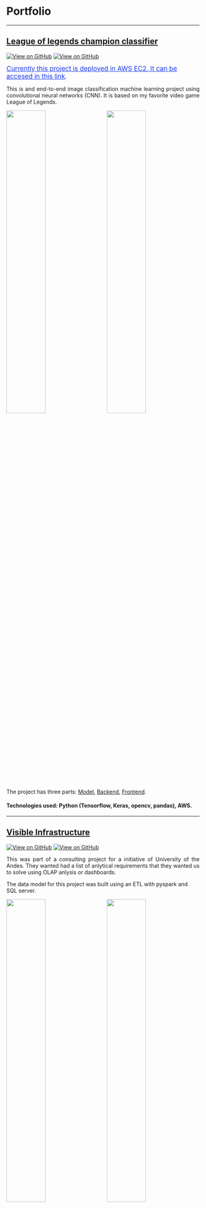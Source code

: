 # Portfolio
---

## [League of legends champion classifier](https://jglobaton10.github.io/LeagueOfLegendsChampionClassifier/)
[![View on GitHub](https://img.shields.io/badge/AWS-View_Web_App-orange?logo=Amazon)](http://ec2-18-191-142-227.us-east-2.compute.amazonaws.com/)
[![View on GitHub](https://img.shields.io/badge/GitHub-View_on_GitHub-blue?logo=GitHub)](https://github.com/jglobaton10/LeagueOfLegendsChampionClassifier)

<a href="http://ec2-18-191-142-227.us-east-2.compute.amazonaws.com/" style="color:#1B39ED; font-size:17px;" align="center"> Currently this project is deployed in AWS EC2. It can be accesed in this  link</a>.

<p align="justify">
This is and end-to-end image classification machine learning project using convolutional neural networks (CNN). It is based on my favorite video game <bold>League of Legends</bold>.
</p>
<p>
<img src="images/lol_gif_part_1_Trim-_2_.gif" width="45%"/>
&nbsp; &nbsp;  &nbsp;  &nbsp;
<img src="images/lol_gif_part_1_Trim.gif" width="45%"/>
</p>

The project has three parts: [Model](https://github.com/jglobaton10/LeagueOfLegendsChampionClassifier/blob/main/model/model.ipynb), [Backend](https://github.com/jglobaton10/LeagueOfLegendsChampionClassifier/blob/main/Flaskserver/server.py), [Frontend](https://github.com/jglobaton10/LeagueOfLegendsChampionClassifier/tree/main/Front_end).

#### Technologies used: Python (Tensorflow, Keras, opencv, pandas), AWS. 
---

## [Visible Infrastructure](https://jglobaton10.github.io/Visibleinfrastructure/)
[![View on GitHub](https://img.shields.io/badge/PowerBI-N_passengers_vs_empty_seats-yellow?logo=PowerBI)](https://app.powerbi.com/view?r=eyJrIjoiNTg2NmRjYzEtYWM0NS00NzQzLTliMGMtNDI1NTY1ZDc1ZjBmIiwidCI6IjQ0ODhlODRkLWI3NjMtNDUzOC1hY2EyLWU1ZTEwNGNlNTI0NiIsImMiOjN9&pageName=ReportSection)
[![View on GitHub](https://img.shields.io/badge/PowerBI-GDP_vs_N_of_flights-yellow?logo=PowerBI)](https://app.powerbi.com/view?r=eyJrIjoiNzM5MzIzYzMtY2E1Yy00MDg3LWI3ODYtMzQ3NDVlNGE5OGRmIiwidCI6IjQ0ODhlODRkLWI3NjMtNDUzOC1hY2EyLWU1ZTEwNGNlNTI0NiIsImMiOjN9&pageName=ReportSection)

<p align="justify">
This was part of a consulting project for a initiative of University of the Andes. They wanted had a list of anlytical requirements that they wanted us to solve using OLAP anlysis or dashboards. 

The data model for this project was built using an ETL with pyspark and SQL server. 
</p>
  
<p>
<img src="images/infraestructra visible2.gif" width="45%"/>
&nbsp; &nbsp;  &nbsp;  &nbsp;
<img src="images/infraestructura visible.gif" width="45%"/>
</p>


#### Technologies used: PowerBI, Python (pandas, pyspark, numpy, seaborn), SQL, SQL server. 
---

---

## [Visible Infrastructure](https://github.com/jglobaton10/legendsOfRunaterraAnlytics)
[![View on GitHub](https://img.shields.io/badge/PowerBI-View_on_PowerBI-yellow?logo=PowerBI)](https://app.powerbi.com/view?r=eyJrIjoiZjI4ZjUwNGEtMjVjZS00NzY2LTg4YTktNWI1MTdkNzFjNTk1IiwidCI6IjQ0ODhlODRkLWI3NjMtNDUzOC1hY2EyLWU1ZTEwNGNlNTI0NiIsImMiOjN9&pageName=ReportSection)


<p align="justify">
This was part of a consulting project for a initiative of University of the Andes. They wanted had a list of anlytical requirements that they wanted us to solve using OLAP anlysis or dashboards. 

The data model for this project was built using an ETL with pyspark and SQL server. 
</p>
  
<p>
<img src="images/legendsOrR.gif" width="45%"/>
&nbsp; &nbsp;  &nbsp;  &nbsp;
<img src="images/lengendOfRuna2.gif" width="45%"/>
</p>


#### Technologies used: PowerBI, Python (pandas, pyspark, numpy, seaborn), SQL, SQL server. 
---


